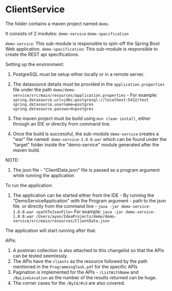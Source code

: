 # ClientService

The folder contains a maven project named `demo`.

It consists of 2 modules:
  `demo-service`
  `demo-specification`

`demo-service`: This sub-module is responsible to spin-off the Spring Boot Web application.
`demo-specification`: This sub-module is responsible to create the REST api specifications.

Setting up the environment:
  1) PostgreSQL must be setup either locally or in a remote server.
  2) The datasource details must be provided in the `application.properties` file under the path `demo/demo-service/src/main/resources/application.properties` - 
  For example:
    `spring.datasource.url=jdbc:postgresql://localhost:5432/test`
    `spring.datasource.username=postgres`
    `spring.datasource.password=postgres`
  
  3) The maven project must be build using `mvn clean install`, either through an IDE or directly from command line.
  4) Once the build is successful, the sub-module `demo-service` creates a "war" file named: `demo-service-1.0.0.war` which can be found under the "target" folder inside the "demo-service" module generated after the maven build. 
  
  NOTE:
  1) The json file - "ClientData.json" file is passed as a program argument while running the application
  
  
To run the application:
  1) The application can be started either from the IDE - By running the "DemoServiceApplication" with the Program argument - path to the json file.
  or directly from the command line -  `java -jar demo-service-1.0.0.war <pathToJsonFile>`
  For example:
    `java -jar demo-service-1.0.0.war /Users/ayan/IdeaProjects/demo/demo-service/src/main/resources/ClientData.json`
    
  The application will start running after that.
  
  
  APIs:
  1) A postman collection is also attached to this changelist so that the APIs can be tested seemlessly.
  2) The APIs have the `clients` as the resource followed by the path mentioned in the `ProgrammingTask.pdf` for the specific APIs
  3) Pagination is implemented for the APIs - `/ListWithName` and `/ByLiveLocation` as the number of the results returned can be huge.
  4) The corner cases for the `/ById/#id` are also covered.
    
    
  
